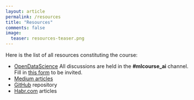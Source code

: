 ```yaml
---
layout: article
permalink: /resources
title: "Resources"
comments: false
image:
  teaser: resources-teaser.png
---
```


Here is the list of all resources constituting the course:
 - [OpenDataScience](ods.ai) All discussions are held in the **#mlcourse_ai** channel. Fill in [this form](https://docs.google.com/forms/d/1_pDNuVHwBxV5wuOcdaXoxBZneyAQcqfOl4V2qkqKbNQ/) to be invited.
 - [Medium articles](https://medium.com/open-machine-learning-course)
 - [GitHub](https://github.com/Yorko/mlcourse_open) repository
 - [Habr.com](https://habr.com/company/ods/blog/322626/) articles
